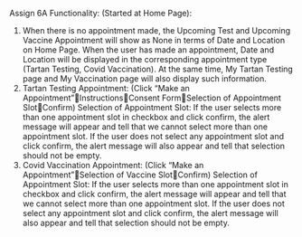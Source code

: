 Assign 6A Functionality:
(Started at Home Page):
1.	When there is no appointment made, the Upcoming Test and Upcoming Vaccine Appointment will show as None in terms of Date and Location on Home Page.
When the user has made an appointment, Date and Location will be displayed in the corresponding appointment type (Tartan Testing, Covid Vaccination).
At the same time, My Tartan Testing page and My Vaccination page will also display such information.
2.	Tartan Testing Appointment: 
(Click “Make an Appointment”InstructionsConsent FormSelection of Appointment SlotConfirm)
Selection of Appointment Slot: If the user selects more than one appointment slot in checkbox and click confirm, the alert message will appear and tell that we cannot select more than one appointment slot. If the user does not select any appointment slot and click confirm, the alert message will also appear and tell that selection should not be empty.
3.	Covid Vaccination Appointment:
(Click “Make an Appointment”Selection of Vaccine SlotConfirm)
Selection of Appointment Slot: If the user selects more than one appointment slot in checkbox and click confirm, the alert message will appear and tell that we cannot select more than one appointment slot. If the user does not select any appointment slot and click confirm, the alert message will also appear and tell that selection should not be empty.

